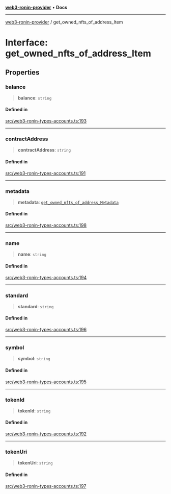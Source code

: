 [**web3-ronin-provider**](../README.md) • **Docs**

***

[web3-ronin-provider](../globals.md) / get\_owned\_nfts\_of\_address\_Item

# Interface: get\_owned\_nfts\_of\_address\_Item

## Properties

### balance

> **balance**: `string`

#### Defined in

[src/web3-ronin-types-accounts.ts:193](https://github.com/chuacw/web3-ronin-provider/blob/7646ce38176c1dab59363eef0869f2efa34d498b/src/web3-ronin-types-accounts.ts#L193)

***

### contractAddress

> **contractAddress**: `string`

#### Defined in

[src/web3-ronin-types-accounts.ts:191](https://github.com/chuacw/web3-ronin-provider/blob/7646ce38176c1dab59363eef0869f2efa34d498b/src/web3-ronin-types-accounts.ts#L191)

***

### metadata

> **metadata**: [`get_owned_nfts_of_address_Metadata`](get_owned_nfts_of_address_Metadata.md)

#### Defined in

[src/web3-ronin-types-accounts.ts:198](https://github.com/chuacw/web3-ronin-provider/blob/7646ce38176c1dab59363eef0869f2efa34d498b/src/web3-ronin-types-accounts.ts#L198)

***

### name

> **name**: `string`

#### Defined in

[src/web3-ronin-types-accounts.ts:194](https://github.com/chuacw/web3-ronin-provider/blob/7646ce38176c1dab59363eef0869f2efa34d498b/src/web3-ronin-types-accounts.ts#L194)

***

### standard

> **standard**: `string`

#### Defined in

[src/web3-ronin-types-accounts.ts:196](https://github.com/chuacw/web3-ronin-provider/blob/7646ce38176c1dab59363eef0869f2efa34d498b/src/web3-ronin-types-accounts.ts#L196)

***

### symbol

> **symbol**: `string`

#### Defined in

[src/web3-ronin-types-accounts.ts:195](https://github.com/chuacw/web3-ronin-provider/blob/7646ce38176c1dab59363eef0869f2efa34d498b/src/web3-ronin-types-accounts.ts#L195)

***

### tokenId

> **tokenId**: `string`

#### Defined in

[src/web3-ronin-types-accounts.ts:192](https://github.com/chuacw/web3-ronin-provider/blob/7646ce38176c1dab59363eef0869f2efa34d498b/src/web3-ronin-types-accounts.ts#L192)

***

### tokenUri

> **tokenUri**: `string`

#### Defined in

[src/web3-ronin-types-accounts.ts:197](https://github.com/chuacw/web3-ronin-provider/blob/7646ce38176c1dab59363eef0869f2efa34d498b/src/web3-ronin-types-accounts.ts#L197)
